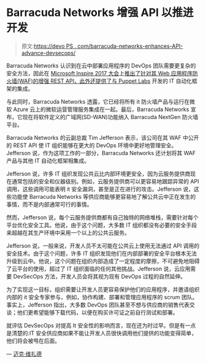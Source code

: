# Barracuda Networks 增强 API 以推进开发

> 原文:[https://devo PS . com/barracuda-networks-enhances-API-advance-devsecops/](https://devops.com/barracuda-networks-enhances-api-advance-devsecops/)

Barracuda Networks 认识到在云中部署应用程序的 DevOps 团队需要更复杂的安全方法，因此在 [Microsoft Inspire 2017 大会](https://partner.microsoft.com/en-us/inspire/)上[推出了针对其 Web 应用程序防火墙(WAF)的增强 REST API，此外还提供了与 Puppet Labs](https://investors.barracuda.com/company/investor-relations/press-releases/press-release-details/2017/New-Enhancements-to-Barracuda-Firewalls-Help-Drive-Microsoft-Azure-Customer-Adoption/default.aspx) 开发的 IT 自动化框架的集成。

与此同时，Barracuda Networks 透露，它已经将所有 it 防火墙产品与运行在微软 Azure 云上的微软运营管理服务集成在一起。最后，Barracuda Networks 宣布，它现在将软件定义的广域网(SD-WAN)功能纳入 Barracuda NextGen 防火墙平台。

Barracuda Networks 的云副总裁 Tim Jefferson 表示，该公司在其 WAF 中公开的 REST API 使 IT 组织能够在更大的 DevOps 环境中更好地管理安全。Jefferson 说，作为这项工作的一部分，Barracuda Networks 还计划将其 WAF 产品与其他 IT 自动化框架相集成。

Jefferson 说，许多 IT 组织发现公共云比内部环境更安全，因为云服务提供商现在通常包括的安全和仪器级别。例如，云服务提供商可以更容易地跟踪异常的 API 调用，这些调用可能表明 it 安全漏洞，甚至是正在进行的攻击。Jefferson 说，这些功能使 Barracuda Networks 等供应商能够更容易地了解公共云中正在发生的事情，而不是内部通常可行的事情。

然而，Jefferson 说，每个云服务提供商都有自己独特的网络堆栈，需要针对每个平台优化安全工具。他说，由于这个问题，大多数 IT 组织都没有必要的安全手段来超越在其生产环境中采用一个以上的公共云服务。

Jefferson 说，一般来说，开发人员不太可能在公共云上使用无法通过 API 调用的安全技术。由于这个问题，许多 IT 组织发现他们在内部部署的安全平台根本无法升级到云中。他说，这个问题在组织内部造成了一定程度的摩擦，不可避免地阻碍了云平台的使用，超过了 IT 组织面临的任何其他挑战。Jefferson 说，云应用需要 DevSecOps 方法，开发人员会将其视为现有 DevOps 过程的自然延伸。

为了实现这一目标，组织需要让开发人员更容易保护他们的应用程序，并邀请组织内部的 it 安全专家参与，例如，协作构建、部署和管理应用程序的 scrum 团队。事实上，Jefferson 指出，大多数 DevOps 团队甚至不想与供应商的销售代表交谈；他们更希望能够下载代码，以便在购买许可证之前自行测试和部署。

就评估 DevSecOps 对提高 It 安全性的影响而言，现在还为时过早。但是有一点是清楚的:IT 安全供应商如果不能让开发人员很快调用他们提供的功能变得简单，他们将会被甩在后面。

— [迈克·维扎德](https://devops.com/author/mike-vizard/)